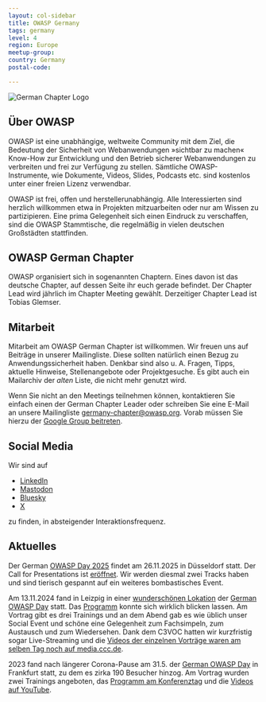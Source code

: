 ```yaml
---
layout: col-sidebar
title: OWASP Germany
tags: germany
level: 4
region: Europe
meetup-group: 
country: Germany
postal-code: 

---
```


![German Chapter Logo](assets/images/OWASP_German_Chapter_WHITE_PNG.png)

## Über OWASP

OWASP ist eine unabhängige, weltweite Community mit dem Ziel, die
Bedeutung der Sicherheit von Webanwendungen »sichtbar zu machen«
Know-How zur Entwicklung und den Betrieb sicherer Webanwendungen zu
verbreiten und frei zur Verfügung zu stellen. Sämtliche
OWASP-Instrumente, wie Dokumente, Videos, Slides, Podcasts etc. sind
kostenlos unter einer freien Lizenz verwendbar.

OWASP ist frei, offen und herstellerunabhängig. Alle Interessierten sind
herzlich willkommen etwa in Projekten mitzuarbeiten oder nur am Wissen
zu partizipieren. Eine prima Gelegenheit sich einen Eindruck zu
verschaffen, sind die OWASP Stammtische, die regelmäßig in vielen
deutschen Großstädten stattfinden.

## OWASP German Chapter

OWASP organisiert sich in sogenannten Chaptern. Eines davon ist das
deutsche Chapter, auf dessen Seite ihr euch gerade befindet. Der Chapter
Lead wird jährlich im Chapter Meeting gewählt. Derzeitiger Chapter Lead
ist Tobias Glemser.


## Mitarbeit

Mitarbeit am OWASP German Chapter ist willkommen. Wir freuen uns auf
Beiträge in unserer Mailingliste. Diese sollten natürlich einen Bezug zu
Anwendungssicherheit haben. Denkbar sind also u. A. Fragen, Tipps,
aktuelle Hinweise, Stellenangebote oder Projektgesuche. Es gibt auch ein
Mailarchiv der *alten* Liste, die nicht mehr genutzt wird.

Wenn Sie nicht an den Meetings teilnehmen können, kontaktieren Sie
einfach einen der German Chapter Leader oder schreiben Sie eine E-Mail an unsere Mailingliste
[germany-chapter@owasp.org](mailto:germany-chapter@owasp.org). Vorab müssen
Sie hierzu der [Google Group beitreten](https://groups.google.com/a/owasp.org/g/germany-chapter).


## Social Media

Wir sind auf
* [LinkedIn](https://www.linkedin.com/company/owasp-germany/)
* [Mastodon](https://infosec.exchange/@owasp_de)
* [Bluesky](https://bsky.app/profile/owasp-de.bsky.social)
* [X](https://x.com/OWASP_de/)
  
zu finden, in absteigender Interaktionsfrequenz.


## Aktuelles

Der German [OWASP Day 2025](https://god.owasp.de/2025/) findet am 26.11.2025 in Düsseldorf statt. Der Call for Presentations ist [eröffnet](https://god.owasp.de/2025/cfp.html). Wir werden diesmal zwei Tracks haben und sind tierisch gespannt auf ein weiteres bombastisches Event.

Am 13.11.2024 fand in Leizpig in einer [wunderschönen Lokation](https://www.michaelis-leipzig.de/de/wir-betreiben/da-capo-oldtimermuseum-eventhalle/) der [German OWASP Day](https://god.owasp.de/2024) statt. Das [Programm](https://god.owasp.de/2024/#program) konnte sich wirklich blicken lassen. Am Vortrag gibt es drei Trainings und an dem Abend gab es wie üblich unser Social Event und schöne eine Gelegenheit zum Fachsimpeln, zum Austausch und zum Wiedersehen. Dank dem C3VOC hatten wir kurzfristig sogar Live-Streaming und die [Videos der einzelnen Vorträge waren am selben Tag noch auf media.ccc.de](https://media.ccc.de/c/god2024).

2023 fand nach längerer Corona-Pause am 31.5. der [German OWASP Day](https://god.owasp.de) in Frankfurt statt, zu dem es zirka 190 Besucher hinzog. Am Vortrag wurden zwei Trainings angeboten, das [Programm am Konferenztag](https://god.owasp.de/2023/schedule/) und die [Videos auf YouTube](https://www.youtube.com/playlist?list=PLCUxWIPmliVm9Z-JLCsgeQx1nAq63lbAT).



